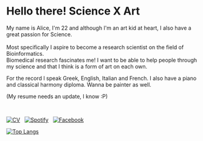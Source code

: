 
<h1>
Hello there! Science X Art
</h1>


My name is Alice, I'm 22 and although I'm an art kid at heart, I also have a great passion for Science.
<br>
<br>
Most specifically I aspire to become a research scientist on the field of Bioinformatics.
<br>
Biomedical research fascinates me! I want to be able to help people through my science and that I think is a form of art on each own.
<br>

For the record I speak Greek, English, Italian and French. I also have a piano and classical harmony diploma. Wanna be painter as well.
<br>

(My resume needs an update, I know :P)

<br>

<!-- social media buttons -->
[![CV][8_icon]][6]
&nbsp;
[![Spotify][5_icon]][5]
&nbsp;
[![Facebook][6_icon]][2]
&nbsp;

<!-- <br> -->

<!-- links to social media icons -->
<!-- icons without padding -->
[5_icon]: https://img.shields.io/badge/Spotify-1ED760?&style=for-the-badge-m&logo=spotify&logoColor=black
[6_icon]: https://img.shields.io/badge/Facebook-1877F2?style=for-the-badge-m&logo=facebook&logoColor=black
[8_icon]: https://img.shields.io/badge/Resumé-4285F4?style=for-the-badge-m&logo=google-drive&logoColor=black

<!-- links to social media accounts -->
[2]: http://www.facebook.com/profile.php?id=100004037878472
[5]:https://open.spotify.com/user/31ygimx3yd2mxkc6whwbo3rcwuli
[6]: https://drive.google.com/file/d/1BP8OiaiONBuHKC_NMu9n3WrhZDefqLpx/view?usp=share_link


[![Top Langs](https://github-readme-stats.vercel.app/api/top-langs/?username=AliceTsDa&theme=nord&hide_border=True&layout=compact&card_width=444&langs_count=10)](https://github.com/AliceTsDa/github-readme-stats)
<!-- &exclude_repo=asr-tts-class-2021)]-->
<!---
AliceTsDa/AliceTsDa is a ✨ special ✨ repository because its `README.md` (this file) appears on your GitHub profile.
You can click the Preview link to take a look at your changes.
--->
